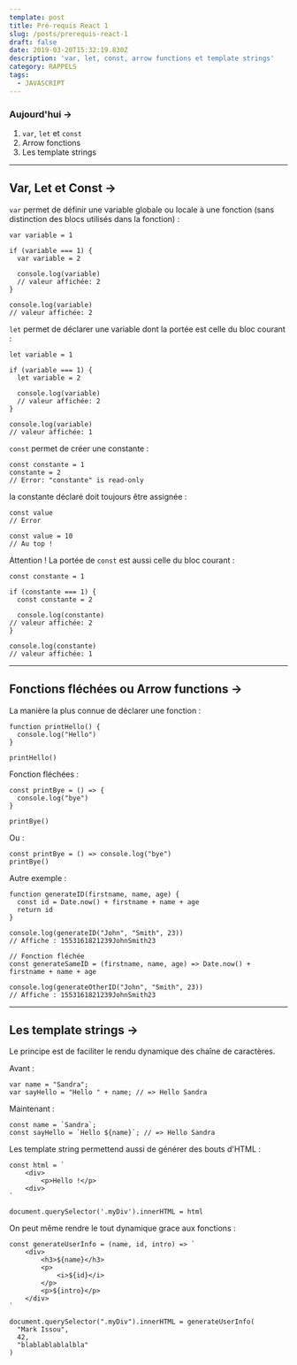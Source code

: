 ```yaml
---
template: post
title: Pré-requis React 1
slug: /posts/prerequis-react-1
draft: false
date: 2019-03-20T15:32:19.830Z
description: 'var, let, const, arrow functions et template strings'
category: RAPPELS
tags:
  - JAVASCRIPT
---
```

### Aujourd'hui  →

1. `var`, `let` et `const`
2. Arrow fonctions
3. Les template strings

---

## Var, Let et Const →

`var` permet de définir une variable globale ou locale à une fonction (sans distinction des blocs utilisés dans la fonction) :

    var variable = 1
    
    if (variable === 1) {
      var variable = 2
    
      console.log(variable)
      // valeur affichée: 2
    }
    
    console.log(variable)
    // valeur affichée: 2

`let` permet de déclarer une variable dont la portée est celle du bloc courant :

    let variable = 1
    
    if (variable === 1) {
      let variable = 2
    
      console.log(variable)
      // valeur affichée: 2
    }
    
    console.log(variable)
    // valeur affichée: 1

`const` permet de créer une constante :

    const constante = 1
    constante = 2
    // Error: "constante" is read-only

la constante déclaré doit toujours être assignée :

    const value
    // Error

    const value = 10
    // Au top !

Attention ! La portée de `const` est aussi celle du bloc courant :

    const constante = 1
    
    if (constante === 1) {
      const constante = 2
    
      console.log(constante)
    // valeur affichée: 2
    }
    
    console.log(constante)
    // valeur affichée: 1

---

## Fonctions fléchées ou Arrow functions →

La manière la plus connue de déclarer une fonction :

    function printHello() {
      console.log("Hello")
    }
    
    printHello()

Fonction fléchées :

    const printBye = () => {
      console.log("bye")
    }
    
    printBye()

Ou :

    const printBye = () => console.log("bye")
    printBye()

Autre exemple :

    function generateID(firstname, name, age) {
      const id = Date.now() + firstname + name + age
      return id
    }
    
    console.log(generateID("John", "Smith", 23))
    // Affiche : 1553161821239JohnSmith23
    
    // Fonction fléchée
    const generateSameID = (firstname, name, age) => Date.now() + firstname + name + age
    
    console.log(generateOtherID("John", "Smith", 23))
    // Affiche : 1553161821239JohnSmith23

---

## Les template strings →

Le principe est de faciliter le rendu dynamique des chaîne de caractères.

Avant :

    var name = "Sandra";
    var sayHello = "Hello " + name; // => Hello Sandra

Maintenant :

    const name = `Sandra`;
    const sayHello = `Hello ${name}`; // => Hello Sandra

Les template string permettend aussi de générer des bouts d'HTML :

    const html = `
    	<div>
    		<p>Hello !</p>
    	<div>
    `
    
    document.querySelector('.myDiv').innerHTML = html

On peut même rendre le tout dynamique grace aux fonctions :

    const generateUserInfo = (name, id, intro) => `
    	<div>
    		<h3>${name}</h3>
    		<p>
    			<i>${id}</i>
    		</p>
    		<p>${intro}</p>
    	</div>
    `
    
    document.querySelector(".myDiv").innerHTML = generateUserInfo(
      "Mark Issou",
      42,
      "blablablablalbla"
    )
